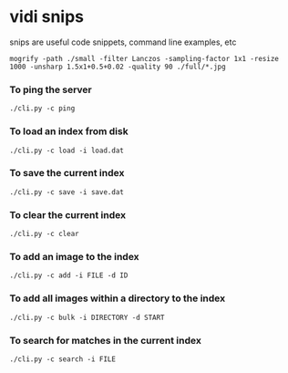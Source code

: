 # vidi snips
snips are useful code snippets, command line examples, etc


```mogrify -path ./small -filter Lanczos -sampling-factor 1x1 -resize 1000 -unsharp 1.5x1+0.5+0.02 -quality 90 ./full/*.jpg```

### To ping the server
```./cli.py -c ping```

### To load an index from disk
```./cli.py -c load -i load.dat```

### To save the current index
```./cli.py -c save -i save.dat```

### To clear the current index
```./cli.py -c clear```

### To add an image to the index
```./cli.py -c add -i FILE -d ID```

### To add all images within a directory to the index
```./cli.py -c bulk -i DIRECTORY -d START```

### To search for matches in the current index
```./cli.py -c search -i FILE```